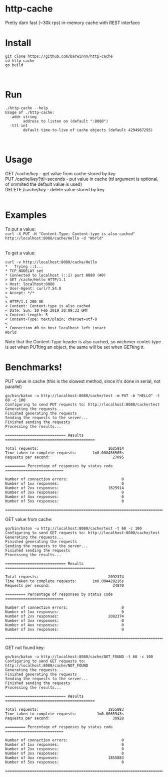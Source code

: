 # http-cache
Pretty darn fast (~30k rps) in-memory cache with REST interface


# Install
```
git clone https://github.com/Darwinnn/http-cache
cd http-cache
go build
```
<br>

# Run

```
./http-cache --help
Usage of ./http-cache:
  -addr string
    	address to listen on (default ":8080")
  -ttl int
    	default time-to-live of cache objects (default 4294967295)
```
<br>

# Usage

GET /cache/*key* - get value from cache stored by *key*<br>
PUT /cache/*key*?ttl=seconds - put value in cache (ttl argument is optional, of ommited the default value is used)<br>
DELETE /cache/*key* - delete value stored by key<br>
<br>
# Examples
To put a value: <br>
```curl -X PUT -H "Content-Type: Content-type is also cached" http://localhost:8080/cache/Hello -d "World"```

<br>To get a value:<br>

```
curl -v http://localhost:8080/cache/Hello
*   Trying ::1...
* TCP_NODELAY set
* Connected to localhost (::1) port 8080 (#0)
> GET /cache/Hello HTTP/1.1
> Host: localhost:8080
> User-Agent: curl/7.54.0
> Accept: */*
>
< HTTP/1.1 200 OK
< Content: Content-type is also cached
< Date: Sun, 10 Feb 2019 20:09:33 GMT
< Content-Length: 5
< Content-Type: text/plain; charset=utf-8
<
* Connection #0 to host localhost left intact
World
```
Note that the Content-Type header is also cached, so wichever contet-type is set when PUTting an object, the same will be set when GETting it.

# Benchmarks!
PUT value in cache (this is the slowest method, since it's done in serial, not parallel)
<br>
```
go/bin/baton -u http://localhost:8080/cache/test -m PUT -b "HELLO" -t 60 -c 100
Configuring to send PUT requests to: http://localhost:8080/cache/test
Generating the requests...
Finished generating the requests
Sending the requests to the server...
Finished sending the requests
Processing the results...

=========================== Results ========================================

Total requests:                               1625914
Time taken to complete requests:       1m0.008456565s
Requests per second:                            27095

========= Percentage of responses by status code ==========================

Number of connection errors:                        0
Number of 1xx responses:                            0
Number of 2xx responses:                      1625914
Number of 3xx responses:                            0
Number of 4xx responses:                            0
Number of 5xx responses:                            0

===========================================================================
```

GET value from cache: 
<br>

```
go/bin/baton -u http://localhost:8080/cache/test -t 60 -c 100
Configuring to send GET requests to: http://localhost:8080/cache/test
Generating the requests...
Finished generating the requests
Sending the requests to the server...
Finished sending the requests
Processing the results...

=========================== Results ========================================

Total requests:                               2092374
Time taken to complete requests:       1m0.004429216s
Requests per second:                            34870

========= Percentage of responses by status code ==========================

Number of connection errors:                        0
Number of 1xx responses:                            0
Number of 2xx responses:                      2092374
Number of 3xx responses:                            0
Number of 4xx responses:                            0
Number of 5xx responses:                            0

===========================================================================
```

GET not found key: <br>

```
go/bin/baton -u http://localhost:8080/cache/NOT_FOUND -t 60 -c 100
Configuring to send GET requests to: http://localhost:8080/cache/NOT_FOUND
Generating the requests...
Finished generating the requests
Sending the requests to the server...
Finished sending the requests
Processing the results...

=========================== Results ========================================

Total requests:                               1855883
Time taken to complete requests:         1m0.0065943s
Requests per second:                            30928

========= Percentage of responses by status code ==========================

Number of connection errors:                        0
Number of 1xx responses:                            0
Number of 2xx responses:                            0
Number of 3xx responses:                            0
Number of 4xx responses:                      1855883
Number of 5xx responses:                            0

===========================================================================
```
